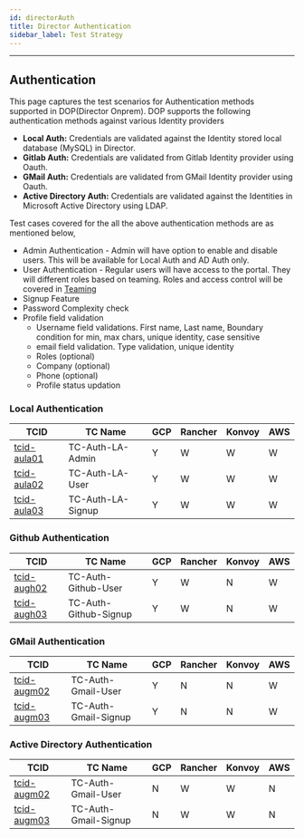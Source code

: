 ```yaml
---
id: directorAuth
title: Director Authentication
sidebar_label: Test Strategy
---
```

------

## Authentication
This page captures the test scenarios for Authentication methods supported in DOP(Director Onprem). DOP supports the following authentication methods against various Identity providers
- **Local Auth:** Credentials are validated against the Identity stored local database (MySQL) in Director.
- **Gitlab Auth:** Credentials are validated from Gitlab Identity provider using Oauth. 
- **GMail Auth:** Credentials are validated from GMail Identity provider using Oauth.
- **Active Directory Auth:** Credentials are validated against the Identities in Microsoft Active Directory using LDAP. 

Test cases covered for the all the above authentication methods are as mentioned below,
- Admin Authentication - Admin will have option to enable and disable users. This will be available for Local Auth and AD Auth only.
- User Authentication - Regular users will have access to the portal. They will different roles based on teaming. Roles and access control will be covered in [Teaming](/docs/director/teaming/directorTeaming)
- Signup Feature
- Password Complexity check
- Profile field validation
  - Username field validations. First name, Last name, Boundary condition for  min, max chars, unique identity, case sensitive
  - email field validation. Type validation, unique identity
  - Roles (optional)
  - Company (optional)
  - Phone (optional)
  - Profile status updation



### Local Authentication

| TCID                                   | TC Name | GCP               | Rancher | Konvoy | AWS  |
| -------------------------------------- | ------------------------- | ----------------- | ------- | ------ | ---- |
| [tcid-aula01](tc-auth-la-admin) | TC-Auth-LA-Admin | Y | W | W | W |
| [tcid-aula02](tc-auth-la-user)   | TC-Auth-LA-User | Y    | W       | W | W |
| [tcid-aula03](tc-auth-la-signup)     | TC-Auth-LA-Signup | Y              | W | W | W |

### Github Authentication

| TCID                                   | TC Name | GCP               | Rancher | Konvoy | AWS  |
| -------------------------------------- | ------------------------- | ----------------- | ------- | ------ | ---- |
| [tcid-augh02](tc-auth-github-user)   | TC-Auth-Github-User | Y    | W       | N | W |
| [tcid-augh03](tc-auth-github-signup)     | TC-Auth-Github-Signup | Y              | W | N | W |

### GMail Authentication

| TCID                                   | TC Name | GCP               | Rancher | Konvoy | AWS  |
| -------------------------------------- | ------------------------- | ----------------- | ------- | ------ | ---- |
| [tcid-augm02](tc-auth-gmail-user)   | TC-Auth-Gmail-User | Y    | N      | N | W |
| [tcid-augm03](tc-auth-gmail-signup)     | TC-Auth-Gmail-Signup | Y              | N | N | W |


### Active Directory Authentication


| TCID                                   | TC Name | GCP               | Rancher | Konvoy | AWS  |
| -------------------------------------- | ------------------------- | ----------------- | ------- | ------ | ---- |
| [tcid-augm02](tc-auth-ad-user)   | TC-Auth-Gmail-User | N   | W       | W | N |
| [tcid-augm03](tc-auth-ad-signup)     | TC-Auth-Gmail-Signup | N             | W | W | N |

